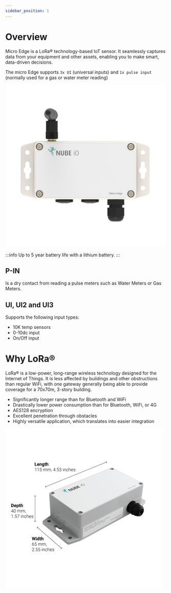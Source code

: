 ```yaml
---
sidebar_position: 1
---
```



# Overview

Micro Edge is a LoRa® technology-based IoT sensor. 
It seamlessly captures data from your equipment and other assets, enabling you to make smart, data-driven decisions.

The micro Edge supports `3x UI` (universal inputs) and `1x pulse input` (normally used for a gas or water meter reading)

![max400px](img/MICROEDGE-Front.png)

:::info
Up to 5 year battery life with a lithium battery.
:::


## P-IN
Is a dry contact from reading a pulse meters such as Water Meters or Gas Meters.

## UI, UI2 and UI3
Supports the following input types:

- 10K temp sensors
- 0-10dc input
- On/Off input







# Why LoRa®

LoRa® is a low-power, long-range wireless technology designed for the Internet of Things.
It is less affected by buildings and other obstructions than regular WiFi, with one gateway generally being able to provide coverage for a 70x70m, 3-story building.

* Significantly longer range than for Bluetooth and WiFi
* Drastically lower power consumption than for Bluetooth, WiFi, or 4G
* AES128 encryption
* Excellent penetration through obstacles
* Highly versatile application, which translates into easier integration


![micro-edge-size.png](img/micro-edge-size.png)
